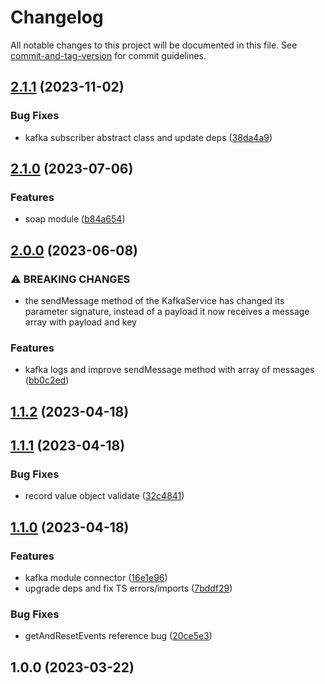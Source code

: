 # Changelog

All notable changes to this project will be documented in this file. See [commit-and-tag-version](https://github.com/absolute-version/commit-and-tag-version) for commit guidelines.

## [2.1.1](https://github.com/josemi-next/nestjs-shared/compare/v2.1.0...v2.1.1) (2023-11-02)

### Bug Fixes

- kafka subscriber abstract class and update deps ([38da4a9](https://github.com/josemi-next/nestjs-shared/commit/38da4a958b5c8ee81bd5a596226110f0f3d5050d))

## [2.1.0](https://github.com/josemi-next/nestjs-shared/compare/v2.0.0...v2.1.0) (2023-07-06)

### Features

- soap module ([b84a654](https://github.com/josemi-next/nestjs-shared/commit/b84a654446478e175718aa9e9c47d2bcfb6e1eee))

## [2.0.0](https://github.com/josemi-next/nestjs-shared/compare/v1.1.2...v2.0.0) (2023-06-08)

### ⚠ BREAKING CHANGES

- the sendMessage method of the KafkaService has changed its parameter signature,
  instead of a payload it now receives a message array with payload and key

### Features

- kafka logs and improve sendMessage method with array of messages ([bb0c2ed](https://github.com/josemi-next/nestjs-shared/commit/bb0c2ed4a40fee55919f4b47414721a5fb4b3055))

## [1.1.2](https://github.com/josemi-next/nestjs-shared/compare/v1.1.1...v1.1.2) (2023-04-18)

## [1.1.1](https://github.com/josemi-next/nestjs-shared/compare/v1.1.0...v1.1.1) (2023-04-18)

### Bug Fixes

- record value object validate ([32c4841](https://github.com/josemi-next/nestjs-shared/commit/32c484126c48b59644f80d7ac5a3b5711595d9ef))

## [1.1.0](https://github.com/josemi-next/nestjs-shared/compare/v1.0.0...v1.1.0) (2023-04-18)

### Features

- kafka module connector ([16e1e96](https://github.com/josemi-next/nestjs-shared/commit/16e1e96552aa6a4e48dab76a6fa2af9513d67a8e))
- upgrade deps and fix TS errors/imports ([7bddf29](https://github.com/josemi-next/nestjs-shared/commit/7bddf2957336bcd4f72aded209f7c72a64409fe7))

### Bug Fixes

- getAndResetEvents reference bug ([20ce5e3](https://github.com/josemi-next/nestjs-shared/commit/20ce5e3ee076ed9854922dc5d2dc7916a71196da))

## 1.0.0 (2023-03-22)
